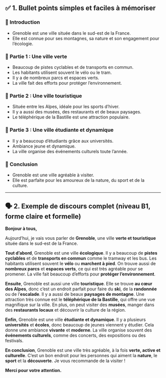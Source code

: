 ## ✅ **1. Bullet points simples et faciles à mémoriser**

### 🔹 **Introduction**

- Grenoble est une ville située dans le sud-est de la France.
- Elle est connue pour ses montagnes, sa nature et son engagement pour
  l’écologie.

### 🔹 **Partie 1 : Une ville verte**

- Beaucoup de pistes cyclables et de transports en commun.
- Les habitants utilisent souvent le vélo ou le tram.
- Il y a de nombreux parcs et espaces verts.
- La ville fait des efforts pour protéger l’environnement.

### 🔹 **Partie 2 : Une ville touristique**

- Située entre les Alpes, idéale pour les sports d’hiver.
- Il y a aussi des musées, des restaurants et de beaux paysages.
- Le téléphérique de la Bastille est une attraction populaire.

### 🔹 **Partie 3 : Une ville étudiante et dynamique**

- Il y a beaucoup d’étudiants grâce aux universités.
- Ambiance jeune et dynamique.
- La ville organise des événements culturels toute l’année.

### 🔹 **Conclusion**

- Grenoble est une ville agréable à visiter.
- Elle est parfaite pour les amoureux de la nature, du sport et de la culture.

---

## 🗣️ **2. Exemple de discours complet (niveau B1, forme claire et formelle)**

**Bonjour à tous,**

Aujourd’hui, je vais vous parler de **Grenoble**, une ville **verte et
touristique** située dans le sud-est de la France.

**Tout d’abord**, Grenoble est une ville **écologique**. Il y a beaucoup de
**pistes cyclables** et de **transports en commun** comme le tramway et les bus.
Les habitants utilisent souvent le **vélo** ou **marchent à pied**. On trouve
aussi de **nombreux parcs** et **espaces verts**, ce qui est très agréable pour
se promener. La ville fait beaucoup d’efforts pour **protéger l’environnement**.

**Ensuite**, Grenoble est aussi une ville **touristique**. Elle se trouve **au
cœur des Alpes**, donc c’est un endroit parfait pour faire du **ski**, de la
**randonnée** ou de l’**escalade**. Il y a aussi de beaux **paysages de
montagne**. Une attraction très connue est le **téléphérique de la Bastille**,
qui offre une vue magnifique sur la ville. En plus, on peut visiter des
**musées**, manger dans des **restaurants locaux** et découvrir la culture de la
région.

**Enfin**, Grenoble est une ville **étudiante et dynamique**. Il y a plusieurs
**universités** et **écoles**, donc beaucoup de jeunes viennent y étudier. Cela
donne une ambiance **vivante** et **moderne**. La ville organise souvent des
**événements culturels**, comme des concerts, des expositions ou des festivals.

**En conclusion**, Grenoble est une ville très agréable, à la fois **verte,
active et culturelle**. C’est un bon endroit pour les personnes qui aiment la
**nature**, le **sport** et la **découverte**. Je vous recommande de la visiter
!

**Merci pour votre attention.**
